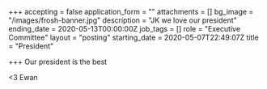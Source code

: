 +++
accepting = false
application_form = ""
attachments = []
bg_image = "/images/frosh-banner.jpg"
description = "JK we love our president"
ending_date = 2020-05-13T00:00:00Z
job_tags = []
role = "Executive Committee"
layout = "posting"
starting_date = 2020-05-07T22:49:07Z
title = "President"

+++
Our president is the best

<3 Ewan